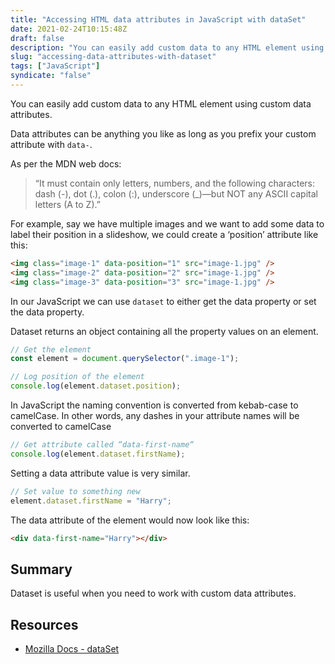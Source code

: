 ```yaml
---
title: "Accessing HTML data attributes in JavaScript with dataSet"
date: 2021-02-24T10:15:48Z
draft: false
description: "You can easily add custom data to any HTML element using custom data attributes. But how do you access those attributes using JavaScript?"
slug: "accessing-data-attributes-with-dataset"
tags: ["JavaScript"]
syndicate: "false"
---
```


You can easily add custom data to any HTML element using custom data attributes.

Data attributes can be anything you like as long as you prefix your custom attribute with `data-`.

As per the MDN web docs:

> “It must contain only letters, numbers, and the following characters: dash (-), dot (.), colon (:), underscore (\_)—but NOT any ASCII capital letters (A to Z).”

For example, say we have multiple images and we want to add some data to label their position in a slideshow, we could create a ‘position’ attribute like this:

```html
<img class="image-1" data-position="1" src="image-1.jpg" />
<img class="image-2" data-position="2" src="image-1.jpg" />
<img class="image-3" data-position="3" src="image-1.jpg" />
```

In our JavaScript we can use `dataset` to either get the data property or set the data property.

Dataset returns an object containing all the property values on an element.

```javascript
// Get the element
const element = document.querySelector(".image-1");

// Log position of the element
console.log(element.dataset.position);
```

In JavaScript the naming convention is converted from kebab-case to camelCase. In other words, any dashes in your attribute names will be converted to camelCase

```javascript
// Get attribute called “data-first-name“
console.log(element.dataset.firstName);
```

Setting a data attribute value is very similar.

```javascript
// Set value to something new
element.dataset.firstName = "Harry";
```

The data attribute of the element would now look like this:

```html
<div data-first-name="Harry"></div>
```

## Summary

Dataset is useful when you need to work with custom data attributes.

## Resources

- [Mozilla Docs - dataSet](https://developer.mozilla.org/en-US/docs/Web/API/HTMLOrForeignElement/dataset)

